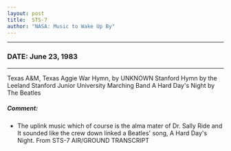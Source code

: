 ```yaml
---
layout: post
title:  STS-7
author: "NASA: Music to Wake Up By"
---
```


----
### DATE: June 23, 1983
----
Texas A&M, Texas Aggie War Hymn, by UNKNOWN
Stanford Hymn by the Leeland Stanford Junior University Marching Band
A Hard Day's Night by The Beatles

##### Comment:
* The uplink music
which of course is the alma mater of Dr. Sally Ride and
It sounded like the crew down linked a Beatles' song, A Hard Day's Night. From STS-7 AIR/GROUND TRANSCRIPT
